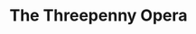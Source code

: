 ---
title: The Threepenny Opera
year: 1965
opening_date: 1965-05-14
closing_date: 1965-05-22
layout: productions
featured_image: 
image_caption:
image_credit:
playbill:
category:
Theatre: Theatre Jacksonville
Venue: Little Theatre
cast:
  A Street Singer: Bernard Katz
  Mr. J.J. Peachum: Tom Howard
  Mrs. Peachum: Thelma Baker
  Polly Peachum: Nita James
  Macheath: Peter Kingston
  Jenny: Gayle Swymer
  Reverend Kimball: Al Pinan
  Tiger Brown: Jerry Allen
  Warden Smith: Sam Helfrich
  Lucy Brown: Jocelyn Brown
  Constable: Larry Egan
  Filch: Clifford Goodman
  Girl: Olivia Rusinek
  Beggar:
    - Bill Milton
    - Bob Rothgarber
    - Danny Goodman
    - Jon Goodman
    - Tom Lowe
  Matt: Bernard Katz
  Jake: David Lang
  Bob: Mike Dunay
  Walt Dreary: Gene Moore
  Betty: Doris Thornhill
  Dolly: Terry McIntyre
  Molly: Olivia Rusinek
  Coxer: Carolyn Lieder
  
crew:
  Director: George Ballis
  Set and Lighting Design: Larry Riddle
  Musical Director: Rosalind MacEnulty
  Costume Designer:
    - Ruth Coleman
    - Walter Sargent
  Stage Manager: Marshall Grauer
  Assistant Stage Manager:
    - Ellen Black
    - A. Ira Fink
  Lighting:
    - Peggy Miller
    - Charlyne Eshleman
    - Chase Ambler
    - Joanna Coburn
  Costumes:
    - Ruth Perry
    - Louisa McDermott
    - Mary Frances Thornhill
  Make-up:
    - Larry Riddle
    - Darby Nelson
    - Annette Grauer
    - Al Pinan
    - Wenonah Wells
    - Margaret Miller
  Properties:
    - Judy Pryor
    - Galdys Dale
    - Eshter Barnes
    - Olivia Rusinek
    - Gladys Witten
  Set Crew:
    - Dixie Cohen
    - Bob Agnew
    - Gwyda Agnew
    - Annette Grauer
    - Abbey Fink
    - Sid Backer
    - Dottie Wells
    - Bill Longshore
    - Charlyne Eshleman
    - Joanna Coburn
    - Paul Spivey
    - Pat Cundiff
  Gallery:
    - Paul Spivey
    - Roger Pancoast
    - Elliot Baker
    - Abbey Fink
    - Charles Brock
  Dance Consultant: Donna Freyberg
  
orchestra:
  Instrumental Ensemble:
    - Robert Golden
    - Camp Kirkland
    - Joseph Shackelford 
    - Carol Wheeler
    - Don Williams
    - Elliott Baker
    - Clifford Goodman
external_links:
---